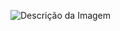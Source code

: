 ![Descrição da Imagem]([caminho/relativo/para/a/imagem.png](https://github.com/francinedds/simple-image-slider/blob/main/images/mockup-simple-card-slider.gif))
